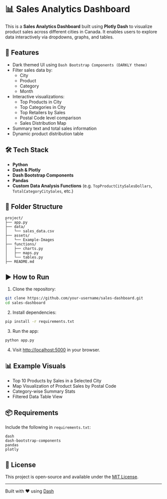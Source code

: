 
# 📊 Sales Analytics Dashboard

This is a **Sales Analytics Dashboard** built using **Plotly Dash** to visualize product sales across different cities in Canada. It enables users to explore data interactively via dropdowns, graphs, and tables.

## 🚀 Features

- Dark themed UI using `Dash Bootstrap Components (DARKLY theme)`
- Filter sales data by:
  - City
  - Product
  - Category
  - Month
- Interactive visualizations:
  - Top Products in City
  - Top Categories in City
  - Top Retailers by Sales
  - Postal Code level comparison
  - Sales Distribution Map
- Summary text and total sales information
- Dynamic product distribution table

## 🛠️ Tech Stack

- **Python**
- **Dash & Plotly**
- **Dash Bootstrap Components**
- **Pandas**
- **Custom Data Analysis Functions** (e.g. `TopProductCitySalesDollars`, `TotalCategoryCitySales`, etc.)

## 📂 Folder Structure

```
project/
├── app.py
├── data/
│   └── sales_data.csv
├── assets/
│   └── Example-Images
├── functions/
│   ├── charts.py
│   ├── maps.py
│   └── tables.py
├── README.md
```

## ▶️ How to Run

1. Clone the repository:
```bash
git clone https://github.com/your-username/sales-dashboard.git
cd sales-dashboard
```

2. Install dependencies:
```bash
pip install -r requirements.txt
```

3. Run the app:
```bash
python app.py
```

4. Visit [http://localhost:5000](http://localhost:5000) in your browser.

## 📊 Example Visuals

- Top 10 Products by Sales in a Selected City
- Map Visualization of Product Sales by Postal Code
- Category-wise Summary Stats
- Filtered Data Table View

## 📦 Requirements

Include the following in `requirements.txt`:
```
dash
dash-bootstrap-components
pandas
plotly
```

## 📃 License

This project is open-source and available under the [MIT License](LICENSE).

---

Built with ❤️ using [Dash](https://dash.plotly.com/)

